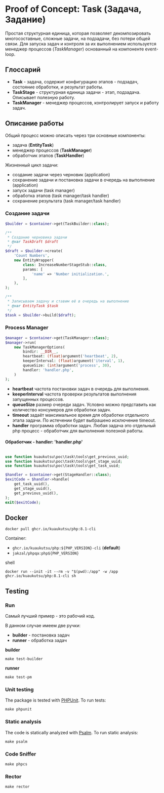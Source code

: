 # Proof of Concept: Task (Задача, Задание)

Простая структурная единица, которая позволяет декомпозировать многосоставные, сложные задачи, на подзадачи, без потери
общей связи. Для запуска задач и контроля за их выполнением используется менеджер процессов (_TaskManager_) основанный на компоненте event-loop.

## Глоссарий

- **Task** - задача, содержит конфигурацию этапов - подзадач, состояние обработки, и результат работы.
- **TaskStage** - структурная единица задачи - этап, подзадача. Описывает полезную работу.
- **TaskManager** - менеджер процессов, контролирует запуск и работу задач.

## Описание работы

Общий процесс можно описать через три основные компоненты:

- задача (**EntityTask**)
- менеджер процессов (**TaskManager**)
- обработчик этапов (**TaskHandler**)

Жизненный цикл задачи:

- создание задачи через черновик (application)
- сохранение задачи и постановка задачи в очередь на выполнение (application)
- запуск задачи (task manager)
- обработка этапов (task manager/task handler)
- сохранение результата (task manager/task handler)

### Создание задачи

```php
$builder = $container->get(TaskBuilder::class);

/**
 * Создание черновика задачи
 * @var TaskDraft $draft
 */
$draft = $builder->create(
    'Count Numbers',
    new EntityWrapper(
        class: IncreaseNumberStageStub::class,
        params: [
            'name' => 'Number initialization.',
        ],
    ),
);

/**
 * Записываем задачу и ставим её в очередь на выполнение
 * @var EntityTask $task
 */
$task = $builder->build($draft);
```

### Process Manager

```php
$manager = $container->get(TaskManager::class);
$manager->run(
    new TaskManagerOptions(
        bindir: __DIR__,
        heartbeat: (float)argument('heartbeat', 2),
        keeperInterval: (float)argument('iterval', 1),
        queueSize: (int)argument('process', 30),
        handler: 'handler.php',
    )
);
```

- **heartbeat** частота постановки задач в очередь для выполнения.
- **keeperInterval** частота проверки результатов выполнения запущенных процессов.
- **queueSize** размер очереди задач. Условно можно представить как количество консумеров для обработки задач.
- **timeout** задаёт максимальное время для обработки отдельного этапа задачи. По истечении будет выбрашено исключение timeout.
- **handler** программа обработки задач. Любая задача это отдельный php процесс - обработчик для выполнения полезной работы.

#### Обработчик - handler: 'handler.php'

```php

use function kuaukutsu\poc\task\tools\get_previous_uuid;
use function kuaukutsu\poc\task\tools\get_stage_uuid;
use function kuaukutsu\poc\task\tools\get_task_uuid;

$handler = $container->get(StageHandler::class);
$exitCode = $handler->handle(
    get_task_uuid(),
    get_stage_uuid(),
    get_previous_uuid(),
);
exit($exitCode);
```

## Docker

```shell
docker pull ghcr.io/kuaukutsu/php:8.1-cli
```

Container:
- `ghcr.io/kuaukutsu/php:${PHP_VERSION}-cli` (**default**)
- `jakzal/phpqa:php${PHP_VERSION}`

shell

```shell
docker run --init -it --rm -v "$(pwd):/app" -w /app ghcr.io/kuaukutsu/php:8.1-cli sh
```

## Testing

### Run

Самый лучший пример - это рабочий код.

В данном случае имеем две ручки:
- **builder** - постановка задач
- **runner** - обработка задач

**builder**

```shell
make test-builder
```

**runner**

```shell
make test-pm
```

### Unit testing

The package is tested with [PHPUnit](https://phpunit.de/). To run tests:

```shell
make phpunit
```

### Static analysis

The code is statically analyzed with [Psalm](https://psalm.dev/). To run static analysis:

```shell
make psalm
```

### Code Sniffer

```shell
make phpcs
```

### Rector

```shell
make rector
```

